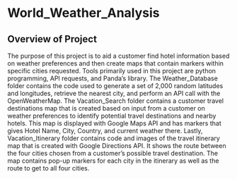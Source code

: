 # World_Weather_Analysis

## Overview of Project 

The purpose of this project is to aid a customer find hotel information based on weather preferences and then create maps that contain markers within specific cities requested. Tools primarily used in this project are python programming, API requests, and Panda’s library. The Weather_Database folder contains the code used to generate a set of 2,000 random latitudes and longitudes, retrieve the nearest city, and perform an API call with the OpenWeatherMap. The Vacation_Search folder contains a customer travel destinations map that is created based on input from a customer on weather preferences to identify potential travel destinations and nearby hotels. This map is displayed with Google Maps API and has markers that gives Hotel Name, City, Country, and current weather there. Lastly, Vacation_Itinerary folder contains code and images of the travel itinerary map that is created with Google Directions API. It shows the route between the four cities chosen from a customer’s possible travel destination. The map contains pop-up markers for each city in the itinerary as well as the route to get to all four cities.
